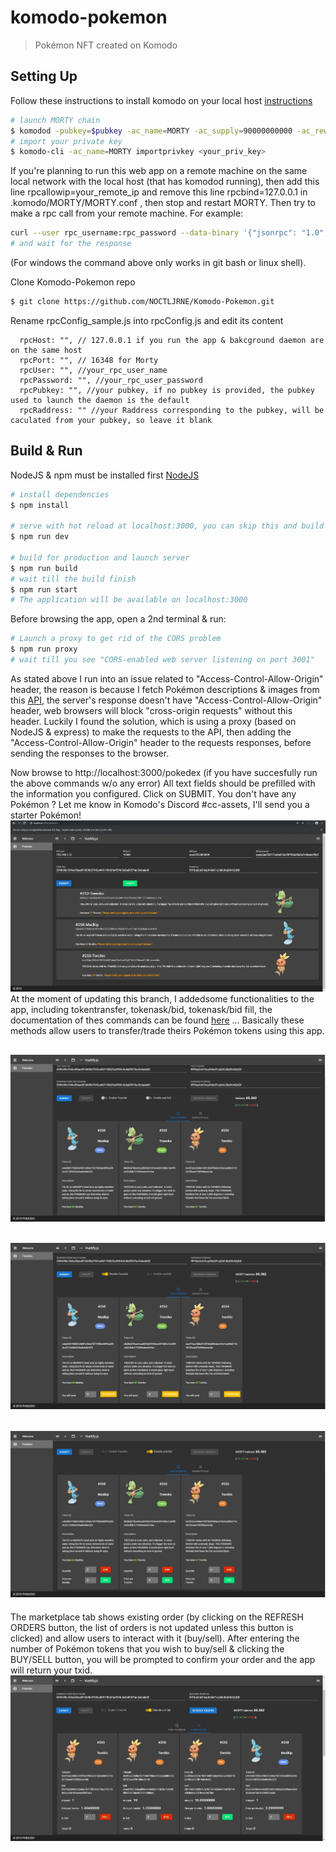 # komodo-pokemon

> Pokémon NFT created on Komodo

## Setting Up
Follow these instructions to install komodo on your local host [instructions](https://docs.komodoplatform.com/notary/setup-Komodo-Notary-Node.html#install-komodo-by-compiling-it-from-source)
``` bash
# launch MORTY chain
$ komodod -pubkey=$pubkey -ac_name=MORTY -ac_supply=90000000000 -ac_reward=100000000 -ac_cc=3 -ac_staked=10 -addnode=95.217.44.58 -addnode=138.201.136.145 &
# import your private key
$ komodo-cli -ac_name=MORTY importprivkey <your_priv_key>
```
If you're planning to run this web app on a remote machine on the same local network with the local host (that has komodod running), then add this line rpcallowip=your_remote_ip and remove this line rpcbind=127.0.0.1 in .komodo/MORTY/MORTY.conf , then stop and restart MORTY.
 Then try to make a rpc call from your remote machine. For example:
 ``` bash
curl --user rpc_username:rpc_password --data-binary '{"jsonrpc": "1.0", "id":"curltest", "method": "getinfo", "params": [] }' -H 'content-type: text/plain;' http://<local_host_ip>:16348/
# and wait for the response
```
(For windows the command above only works in git bash or linux shell).

Clone Komodo-Pokemon repo
``` bash
$ git clone https://github.com/NOCTLJRNE/Komodo-Pokemon.git
```
Rename rpcConfig_sample.js into rpcConfig.js and edit its content 
```
  rpcHost: "", // 127.0.0.1 if you run the app & bakcground daemon are on the same host
  rpcPort: "", // 16348 for Morty
  rpcUser: "", //your_rpc_user_name
  rpcPassword: "", //your_rpc_user_password
  rpcPubkey: "", //your pubkey, if no pubkey is provided, the pubkey used to launch the daemon is the default
  rpcRaddress: "" //your Raddress corresponding to the pubkey, will be caculated from your pubkey, so leave it blank
```

## Build & Run
NodeJS & npm must be installed first [NodeJS](https://nodejs.org/en/)
``` bash
# install dependencies
$ npm install

# serve with hot reload at localhost:3000, you can skip this and build for production instead
$ npm run dev

# build for production and launch server
$ npm run build
# wait till the build finish
$ npm run start
# The application will be available on localhost:3000
```
Before browsing the app, open a 2nd terminal & run:
``` bash
# Launch a proxy to get rid of the CORS problem
$ npm run proxy
# wait till you see "CORS-enabled web server listening on port 3001"
```
As stated above I run into an issue related to "Access-Control-Allow-Origin" header, the reason is because I fetch Pokémon descriptions & images from this [API](http://pokeapi.glitch.me/v1/pokemon/), the server's response doesn't have "Access-Control-Allow-Origin" header, web browsers will block "cross-origin requests" without this header. Luckily I found the solution, which is using a proxy (based on NodeJS & express) to make the requests to the API, then adding the "Access-Control-Allow-Origin" header to the requests responses, before sending the responses to the browser. 
 
Now browse to http://localhost:3000/pokedex (if you have succesfully run the above commands w/o any error)
All text fields should be prefilled with the information you configured.
Click on SUBMIT.
You don't have any Pokémon ? Let me know in Komodo's Discord #cc-assets, I'll send you a starter Pokémon!
![stage1](https://raw.githubusercontent.com/NOCTLJRNE/Komodo-Pokemon/dex/img/01.JPG)
At the moment of updating this branch, I addedsome functionalities to the app, including tokentransfer, tokenask/bid, tokenask/bid fill, the documentation of thes commands can be found [here](https://developers.komodoplatform.com/basic-docs/antara/antara-api/assets.html#introduction) ... Basically these methods allow users to transfer/trade theirs Pokémon tokens using this app. 

![stage2](https://raw.githubusercontent.com/NOCTLJRNE/Komodo-Pokemon/dex/img/02-info.JPG)
---
![stage3](https://raw.githubusercontent.com/NOCTLJRNE/Komodo-Pokemon/dex/img/03-transfer.JPG)
---
![stage4](https://raw.githubusercontent.com/NOCTLJRNE/Komodo-Pokemon/dex/img/04-askbid.JPG)
---
The marketplace tab shows existing order (by clicking on the REFRESH ORDERS button, the list of orders is not updated unless this button is clicked) and allow users to interact with it (buy/sell). After entering the number of Pokémon tokens that you wish to buy/sell & clicking the BUY/SELL button, you will be prompted to confirm your order and the app will return your txid.
![stage5](https://raw.githubusercontent.com/NOCTLJRNE/Komodo-Pokemon/dex/img/05-marketplace.JPG)
